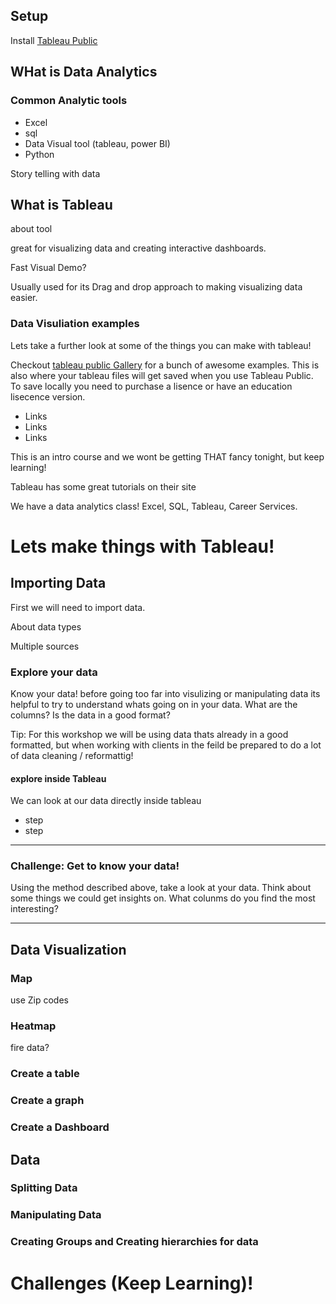## Setup

Install [Tableau Public](https://public.tableau.com/en-us/s/)





## WHat is Data Analytics

### Common Analytic tools 

- Excel
- sql
- Data Visual tool (tableau, power BI)
- Python


Story telling with data

## What is Tableau
about tool

great for visualizing data and creating interactive dashboards.

Fast Visual Demo?

Usually used for its Drag and drop approach to making visualizing data easier.


### Data Visuliation examples

Lets take a further look at some of the things you can make with tableau!

Checkout [tableau public Gallery](https://public.tableau.com/en-us/s/gallery) for a bunch of awesome examples. This is also where your tableau files will get saved when you use Tableau Public. To save locally you need to purchase a lisence or have an education lisecence version.


- Links
- Links
- Links


This is an intro course and we wont be getting THAT fancy tonight, but keep learning!

Tableau has some great tutorials on their site

We have a data analytics class! Excel, SQL, Tableau, Career Services.


# Lets make things with Tableau!



## Importing Data

First we will need to import data. 

About data types

Multiple sources


### Explore your data

Know your data! before going too far into visulizing or manipulating data its helpful to try to understand whats going on in your data. What are the columns? Is the data in a good format?

Tip: For this workshop we will be using data thats already in a good formatted, but when working with clients in the feild be prepared to do a lot of data cleaning / reformattig!

#### explore inside Tableau

We can look at our data directly inside tableau

- step
- step


------
### Challenge: Get to know your data!

Using the method described above, take a look at your data.
Think about some things we could get insights on. What colunms do you find the most interesting?

------


## Data Visualization

### Map
use Zip codes

### Heatmap
fire data?

###  Create a table

### Create a graph

### Create a Dashboard
 



## Data 

### Splitting Data

### Manipulating Data

###  Creating Groups and Creating hierarchies for data



# Challenges (Keep Learning)!





